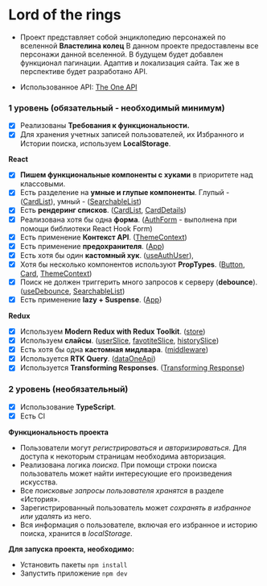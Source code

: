 # Lord of the rings

- Проект представляет собой энциклопедию персонажей по вселенной **Властелина колец**
  В данном проекте предоставлены все персонажи данной вселенной.
  В будущем будет добавлен функционал пагинации. Адаптив и локализация сайта.
  Так же в перспективе будет разработано API.

- Использованное API: [The One API](https://the-one-api.dev/documentation)

### **1 уровень (обязательный - необходимый минимум)**

- [x] Реализованы **Требования к функциональности.**
- [x] Для хранения учетных записей пользователей, их Избранного и Истории поиска, используем **LocalStorage**.

**React**

- [x] **Пишем функциональные компоненты c хуками** в приоритете над классовыми.
- [x] Есть разделение на **умные и глупые компоненты**. Глупый - ([CardList](https://github.com/Evangeliont/Lord_of_the_rings/blob/master/src/components/CardList/CardList.tsx)), умный - ([SearchableList](https://github.com/Evangeliont/Lord_of_the_rings/blob/master/src/components/Header/Search/SearchableList/SearchableList.tsx))
- [x] Есть **рендеринг списков**. ([CardList](https://github.com/Evangeliont/Lord_of_the_rings/blob/master/src/components/CardList/CardList.tsx), [CardDetails](https://github.com/Evangeliont/Lord_of_the_rings/blob/master/src/components/CardList/Card/CardDetails/CardDetails.tsx))
- [x] Реализована хотя бы одна **форма**. ([AuthForm](https://github.com/Evangeliont/Lord_of_the_rings/blob/master/src/components/Auth/AuthForm.tsx) - выполнена при помощи библиотеки React Hook Form)
- [x] Есть применение **Контекст API**. ([ThemeContext](https://github.com/Evangeliont/Lord_of_the_rings/blob/master/src/context/ThemeContext.tsx))
- [x] Есть применение **предохранителя**. ([App](https://github.com/Evangeliont/Lord_of_the_rings/blob/master/src/App.tsx))
- [x] Есть хотя бы один **кастомный хук**. ([useAuthUser](https://github.com/Evangeliont/Lord_of_the_rings/blob/master/src/hooks/useAuthUser.ts)),
- [x] Хотя бы несколько компонентов используют **PropTypes**. ([Button](https://github.com/Evangeliont/Lord_of_the_rings/blob/master/src/components/Button/Button.tsx), [Card](https://github.com/Evangeliont/Lord_of_the_rings/blob/master/src/components/CardList/Card/Card.tsx), [ThemeContext](https://github.com/Evangeliont/Lord_of_the_rings/blob/master/src/context/ThemeContext.tsx))
- [x] Поиск не должен триггерить много запросов к серверу (**debounce**). ([useDebounce](https://github.com/Evangeliont/Lord_of_the_rings/blob/master/src/hooks/useDebounce.ts), [SearchableList](https://github.com/Evangeliont/Lord_of_the_rings/blob/master/src/components/Header/Search/SearchableList/SearchableList.tsx))
- [x] Есть применение **lazy + Suspense**. ([App](https://github.com/Evangeliont/Lord_of_the_rings/blob/master/src/App.tsx))

**Redux**

- [x] Используем **Modern Redux with Redux Toolkit**. ([store](https://github.com/Evangeliont/Lord_of_the_rings/blob/master/src/store/store.ts))
- [x] Используем **слайсы**. ([userSlice](https://github.com/Evangeliont/Lord_of_the_rings/blob/master/src/store/slices/userSlice.ts), [favotiteSlice](https://github.com/Evangeliont/Lord_of_the_rings/blob/master/src/store/slices/favoriteSlice.ts), [historySlice](https://github.com/Evangeliont/Lord_of_the_rings/blob/master/src/store/slices/historySlice.ts))
- [x] Есть хотя бы одна **кастомная мидлвара**. ([middleware](https://github.com/Evangeliont/Lord_of_the_rings/blob/master/src/store/middleware/middleware.tsx))
- [x] Используется **RTK Query**. ([dataOneApi](https://github.com/Evangeliont/Lord_of_the_rings/blob/master/src/store/api/dataOneApi.ts))
- [x] Используется **Transforming Responses**. ([Transforming Response](https://github.com/Evangeliont/Lord_of_the_rings/blob/master/src/utils/TransformedData.ts))

### **2 уровень (необязательный)**

- [x] Использование **TypeScript**.
- [x] Есть CI

**Функциональность проекта**

- Пользователи могут _регистрироваться_ и _авторизироваться_. Для доступа к некоторым страницам необходима авторизация.
- Реализована логика _поиска_. При помощи строки поиска пользователь может найти интересующие его произведения искусства.
- Все _поисковые запросы пользователя хранятся_ в разделе «История».
- Зарегистрированный пользователь может _сохранять в избранное или удалять_ из него.
- Вся информация о пользователе, включая его избранное и историю поиска, хранится в _localStorage_.

**Для запуска проекта, необходимо:**

- Установить пакеты `npm install`
- Запустить приложение `npm dev`
